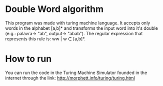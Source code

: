# Double Word algorithm
This program was made with turing machine language. It accepts only words in the alphabet [a,b]* and transforms the input word into it's double (e.g.: palavra-> "ab", output-> "abab").
The regular expression that represents this rule is: ww | w ∈ [a,b]*.

# How to run 
You can run the code in the Turing Machine Simulator founded in the internet through the link: http://morphett.info/turing/turing.html
